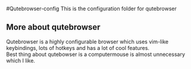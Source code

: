 #Qutebrowser-config
This is the configuration folder for qutebrowser
## More about qutebrowser
Qutebrowser is a highly configurable browser which uses vim-like keybindings, lots of hotkeys and has a lot of cool features.  
Best thing about qutebowser is a computermouse is almost unnecessary which I like.
